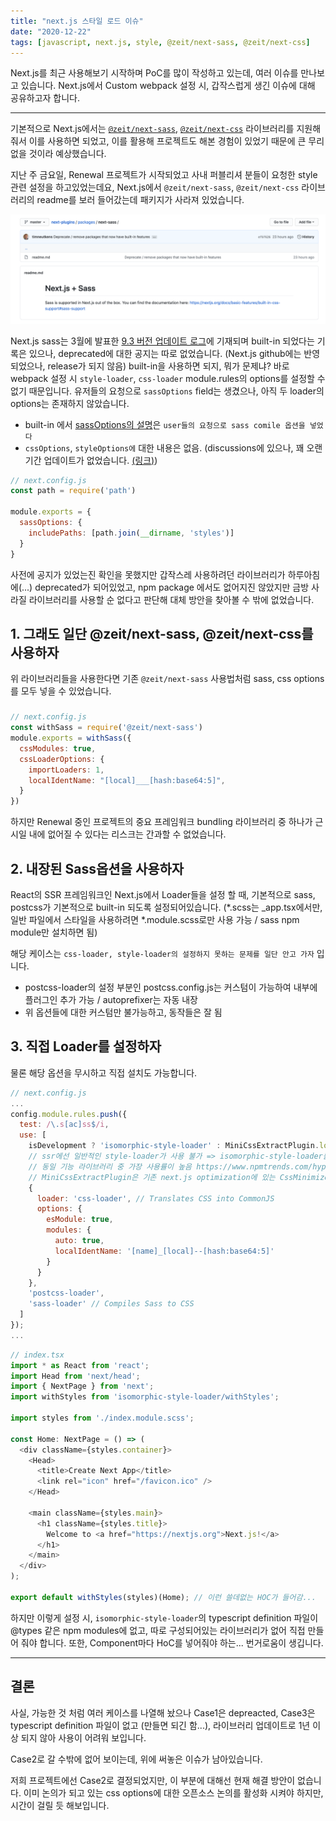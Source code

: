 ```yaml
---
title: "next.js 스타일 로드 이슈"
date: "2020-12-22"
tags: [javascript, next.js, style, @zeit/next-sass, @zeit/next-css]
---
```


Next.js를 최근 사용해보기 시작하며 PoC를 많이 작성하고 있는데, 여러 이슈를 만나보고 있습니다.
Next.js에서 Custom webpack 설정 시, 갑작스럽게 생긴 이슈에 대해 공유하고자 합니다.

---

기본적으로 Next.js에서는 [`@zeit/next-sass`](https://github.com/vercel/next-plugins/tree/master/packages/next-sass), [`@zeit/next-css`](https://github.com/vercel/next-plugins/tree/master/packages/next-css) 라이브러리를 지원해줘서 이를 사용하면 되었고,
이를 활용해 프로젝트도 해본 경험이 있었기 때문에 큰 무리 없을 것이라 예상했습니다.

지난 주 금요일, Renewal 프로젝트가 시작되었고 사내 퍼블리셔 분들이 요청한 style 관련 설정을 하고있었는데요,
Next.js에서 `@zeit/next-sass`, `@zeit/next-css` 라이브러리의 readme를 보러 들어갔는데 패키지가 사라져 있었습니다.

![next-sass](./next-sass.png)

Next.js sass는 3월에 발표한 [9.3 버전 업데이트 로그](https://nextjs.org/blog/next-9-3#built-in-sass-support-for-global-stylesheets)에 기재되며 built-in 되었다는 기록은 있으나, deprecated에 대한 공지는 따로 없었습니다. (Next.js github에는 반영되었으나, release가 되지 않음)
built-in을 사용하면 되지, 뭐가 문제냐? 바로 webpack 설정 시 `style-loader`, `css-loader` module.rules의 options를 설정할 수 없기 때문입니다.
유저들의 요청으로 `sassOptions` field는 생겼으나, 아직 두 loader의 options는 존재하지 않았습니다.

- built-in 에서 [sassOptions의 설명](https://nextjs.org/blog/next-9-4#configurable-sass-support)은 `user들의 요청으로 sass comile 옵션을 넣었다`
- `cssOptions`, `styleOptions에` 대한 내용은 없음. (discussions에 있으나, 꽤 오랜기간 업데이트가 없었습니다. [(링크)](https://github.com/vercel/next.js/discussions/15818))

```javascript
// next.config.js
const path = require('path')

module.exports = {
  sassOptions: {
    includePaths: [path.join(__dirname, 'styles')]
  }
}
```

사전에 공지가 있었는진 확인을 못했지만 갑작스레 사용하려던 라이브러리가 하루아침에(...) deprecated가 되어있었고, npm package 에서도 없어지진 않았지만 금방 사라질 라이브러리를 사용할 순 없다고 판단해 대체 방안을 찾아볼 수 밖에 없었습니다.

## 1. 그래도 일단 @zeit/next-sass, @zeit/next-css를 사용하자

위 라이브러리들을 사용한다면 기존 `@zeit/next-sass` 사용법처럼 sass, css options를 모두 넣을 수 있었습니다.

### <before>
```javascript
// next.config.js
const withSass = require('@zeit/next-sass')
module.exports = withSass({
  cssModules: true,
  cssLoaderOptions: {
    importLoaders: 1,
    localIdentName: "[local]___[hash:base64:5]",
  }
})
```

하지만 Renewal 중인 프로젝트의 중요 프레임워크 bundling 라이브러리 중 하나가 근 시일 내에 없어질 수 있다는 리스크는 간과할 수 없었습니다.

## 2. 내장된 Sass옵션을 사용하자

React의 SSR 프레임워크인 Next.js에서 Loader들을 설정 할 때, 기본적으로 sass, postcss가 기본적으로 built-in 되도록 설정되어있습니다. (*.scss는 _app.tsx에서만, 일반 파일에서 스타일을 사용하려면 *.module.scss로만 사용 가능 / sass npm module만 설치하면 됨)

해당 케이스는 `css-loader, style-loader의 설정하지 못하는 문제를 일단 안고 가자` 입니다.
- postcss-loader의 설정 부분인 postcss.config.js는 커스텀이 가능하여 내부에 플러그인 추가 가능 / autoprefixer는 자동 내장
- 위 옵션들에 대한 커스텀만 불가능하고, 동작들은 잘 됨

## 3. 직접 Loader를 설정하자

물론 해당 옵션을 무시하고 직접 설치도 가능합니다.

```javascript
// next.config.js
...
config.module.rules.push({
  test: /\.s[ac]ss$/i,
  use: [
    isDevelopment ? 'isomorphic-style-loader' : MiniCssExtractPlugin.loader, // Creates `style` nodes from JS strings
    // ssr에선 일반적인 style-loader가 사용 불가 => isomorphic-style-loader를 사용
    // 동일 기능 라이브러리 중 가장 사용률이 높음 https://www.npmtrends.com/hypernova-vs-isomorphic-style-loader-vs-universal-webpack-vs-webpack-isomorphic-tools
    // MiniCssExtractPlugin은 기존 next.js optimization에 있는 CssMinimizerPlugin과 함께 사용 가능. production에서만 사용
    {
      loader: 'css-loader', // Translates CSS into CommonJS
      options: {
        esModule: true,
        modules: {
          auto: true,
          localIdentName: '[name]_[local]--[hash:base64:5]'
        }
      }
    },
    'postcss-loader',
    'sass-loader' // Compiles Sass to CSS
  ]
});
...
```

```javascript
// index.tsx
import * as React from 'react';
import Head from 'next/head';
import { NextPage } from 'next';
import withStyles from 'isomorphic-style-loader/withStyles';
 
import styles from './index.module.scss';
 
const Home: NextPage = () => (
  <div className={styles.container}>
    <Head>
      <title>Create Next App</title>
      <link rel="icon" href="/favicon.ico" />
    </Head>
 
    <main className={styles.main}>
      <h1 className={styles.title}>
        Welcome to <a href="https://nextjs.org">Next.js!</a>
      </h1>
    </main>
  </div>
);
 
export default withStyles(styles)(Home); // 이런 쓸데없는 HOC가 들어감...
```

하지만 이렇게 설정 시, `isomorphic-style-loader`의 typescript definition 파일이 @types 같은 npm modules에 없고, 따로 구성되어있는 라이브러리가 없어 직접 만들어 줘야 합니다.
또한, Component마다 HoC를 넣어줘야 하는... 번거로움이 생깁니다.

---

## 결론

사실, 가능한 것 처럼 여러 케이스를 나열해 놨으나 Case1은 depreacted, Case3은 typescript definition 파일이 없고 (만들면 되긴 함...), 라이브러리 업데이트로 1년 이상 되지 않아 사용이 어려워 보입니다.

Case2로 갈 수밖에 없어 보이는데, 위에 써놓은 이슈가 남아있습니다.

저희 프로젝트에선 Case2로 결정되었지만, 이 부분에 대해선 현재 해결 방안이 없습니다. 이미 논의가 되고 있는 css options에 대한 오픈소스 논의를 활성화 시켜야 하지만, 시간이 걸릴 듯 해보입니다.

